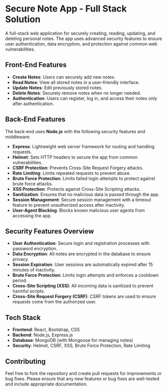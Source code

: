 # Secure Note App - Full Stack Solution

A full-stack web application for securely creating, reading, updating, and deleting personal notes. The app uses advanced security features to ensure user authentication, data encryption, and protection against common web vulnerabilities.

## Front-End Features

- **Create Notes**: Users can securely add new notes.
- **Read Notes**: View all stored notes in a user-friendly interface.
- **Update Notes**: Edit previously stored notes.
- **Delete Notes**: Securely remove notes when no longer needed.
- **Authentication**: Users can register, log in, and access their notes only after authentication.

## Back-End Features

The back-end uses **Node.js** with the following security features and middleware:

- **Express**: Lightweight web server framework for routing and handling requests.
- **Helmet**: Sets HTTP headers to secure the app from common vulnerabilities.
- **CSRF Protection**: Prevents Cross-Site Request Forgery attacks.
- **Rate Limiting**: Limits repeated requests to prevent abuse.
- **Brute Force Protection**: Limits failed login attempts to protect against brute force attacks.
- **XSS Protection**: Protects against Cross-Site Scripting attacks.
- **Sanitization**: Ensures that no malicious data is passed through the app.
- **Session Management**: Secure session management with a timeout feature to prevent unauthorized access after inactivity.
- **User-Agent Blocking**: Blocks known malicious user agents from accessing the app.

## Security Features Overview

- **User Authentication**: Secure login and registration processes with password encryption.
- **Data Encryption**: All notes are encrypted in the database to ensure privacy.
- **Session Expiration**: User sessions are automatically expired after 15 minutes of inactivity.
- **Brute Force Protection**: Limits login attempts and enforces a cooldown period.
- **Cross-Site Scripting (XSS)**: All incoming data is sanitized to prevent harmful scripts.
- **Cross-Site Request Forgery (CSRF)**: CSRF tokens are used to ensure requests come from the authorized user.

## Tech Stack

- **Frontend**: React, Bootstrap, CSS
- **Backend**: Node.js, Express.js
- **Database**: MongoDB (with Mongoose for managing notes)
- **Security**: Helmet, CSRF, XSS, Brute Force Protection, Rate Limiting

## Contributing

Feel free to fork the repository and create pull requests for improvements or bug fixes. Please ensure that any new features or bug fixes are well-tested and include appropriate documentation.
